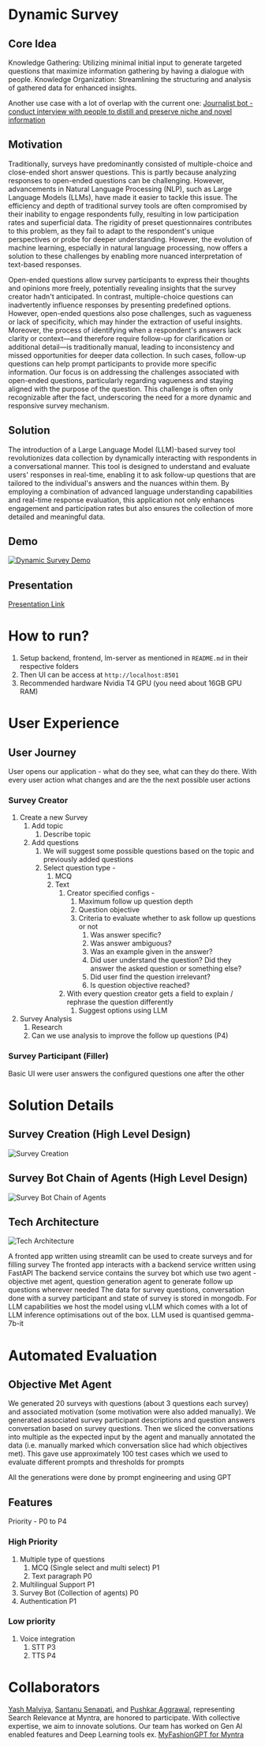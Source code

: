 # Dynamic Survey
## Core Idea
Knowledge Gathering: Utilizing minimal initial input to generate targeted questions that maximize information gathering by having a dialogue with people.
Knowledge Organization: Streamlining the structuring and analysis of gathered data for enhanced insights.

Another use case with a lot of overlap with the current one: [Journalist bot - conduct interview with people to distill and preserve niche and novel information](https://github.com/yash98/journalist-bot/blob/main/journalist-bot-original-idea.md)

## Motivation
Traditionally, surveys have predominantly consisted of multiple-choice and close-ended short answer questions. This is partly because analyzing responses to open-ended questions can be challenging. However, advancements in Natural Language Processing (NLP), such as Large Language Models (LLMs), have made it easier to tackle this issue. The efficiency and depth of traditional survey tools are often compromised by their inability to engage respondents fully, resulting in low participation rates and superficial data. The rigidity of preset questionnaires contributes to this problem, as they fail to adapt to the respondent's unique perspectives or probe for deeper understanding. However, the evolution of machine learning, especially in natural language processing, now offers a solution to these challenges by enabling more nuanced interpretation of text-based responses.

Open-ended questions allow survey participants to express their thoughts and opinions more freely, potentially revealing insights that the survey creator hadn't anticipated. In contrast, multiple-choice questions can inadvertently influence responses by presenting predefined options. However, open-ended questions also pose challenges, such as vagueness or lack of specificity, which may hinder the extraction of useful insights. Moreover, the process of identifying when a respondent's answers lack clarity or context—and therefore require follow-up for clarification or additional detail—is traditionally manual, leading to inconsistency and missed opportunities for deeper data collection. In such cases, follow-up questions can help prompt participants to provide more specific information. Our focus is on addressing the challenges associated with open-ended questions, particularly regarding vagueness and staying aligned with the purpose of the question. This challenge is often only recognizable after the fact, underscoring the need for a more dynamic and responsive survey mechanism.

## Solution
The introduction of a Large Language Model (LLM)-based survey tool revolutionizes data collection by dynamically interacting with respondents in a conversational manner. This tool is designed to understand and evaluate users' responses in real-time, enabling it to ask follow-up questions that are tailored to the individual's answers and the nuances within them. By employing a combination of advanced language understanding capabilities and real-time response evaluation, this application not only enhances engagement and participation rates but also ensures the collection of more detailed and meaningful data.

## Demo
[![Dynamic Survey Demo](https://github.com/yash98/journalist-bot/blob/main/docs/img/dynamic-survey-demo.png?raw=true)](https://www.youtube.com/watch?v=1kTk0raKQX8 "Dynamic Survey Demo")

## Presentation
[Presentation Link](https://docs.google.com/presentation/d/1c0cKJ5f5kSuq8tplEJpUmQDFVEhOC0W2ookLA_vHAYM/edit#slide=id.g26bd4b1d05e_0_2)

# How to run?
1. Setup backend, frontend, lm-server as mentioned in `README.md` in their respective folders
2. Then UI can be access at `http://localhost:8501`
3. Recommended hardware Nvidia T4 GPU (you need about 16GB GPU RAM)

# User Experience

## User Journey

User opens our application - what do they see, what can they do there. With every user action what changes and are the the next possible user actions

### Survey Creator

1. Create a new Survey
   1. Add topic
      1. Describe topic
   2. Add questions
      1. We will suggest some possible questions based on the topic and previously added questions
      2. Select question type -
         1. MCQ
         2. Text
            1. Creator specified configs -
               1. Maximum follow up question depth
               2. Question objective
               3. Criteria to evaluate whether to ask follow up questions or not
                  1. Was answer specific?
                  2. Was answer ambiguous?
                  3. Was an example given in the answer?
                  4. Did user understand the question? Did they answer the asked question or something else?
                  5. Did user find the question irrelevant?
                  6. Is question objective reached?
            2. With every question creator gets a field to explain / rephrase the question differently
               1. Suggest options using LLM
2. Survey Analysis
   1. Research
   2. Can we use analysis to improve the follow up questions (P4)

### Survey Participant (Filler)

Basic UI were user answers the configured questions one after the other

# Solution Details

## Survey Creation (High Level Design)
![Survey Creation](https://github.com/yash98/journalist-bot/blob/main/docs/img/creator-ui.drawio.png?raw=true)

## Survey Bot Chain of Agents (High Level Design)
![Survey Bot Chain of Agents](https://github.com/yash98/journalist-bot/blob/main/docs/img/multiagent-flow.drawio.png?raw=true)

## Tech Architecture

![Tech Architecture](https://github.com/yash98/journalist-bot/blob/main/docs/img/hld-new.drawio.png?raw=true)

A fronted app written using streamlit can be used to create surveys and for filling survey
The fronted app interacts with a backend service written using FastAPI
The backend service contains the survey bot which use two agent - objective met agent, question generation agent to generate follow up questions wherever needed
The data for survey questions, conversation done with a survey participant and state of survey is stored in mongodb.
For LLM capabilities we host the model using vLLM which comes with a lot of LLM inference optimisations out of the box. 
LLM used is quantised gemma-7b-it

# Automated Evaluation

## Objective Met Agent
We generated 20 surveys with questions (about 3 questions each survey) and associated motivation (some motivation were also added manually). We generated associated survey participant descriptions and question answers conversation based on survey questions. Then we sliced the conversations into multiple as the expected input by the agent and manually annotated the data (i.e. manually marked which conversation slice had which objectives met). This gave use approximately 100 test cases which we used to evaluate different prompts and thresholds for prompts    

All the generations were done by prompt engineering and using GPT

## Features

Priority - P0 to P4

### High Priority
1. Multiple type of questions
   1. MCQ (Single select and multi select) P1
   2. Text paragraph P0
2. Multilingual Support P1
3. Survey Bot (Collection of agents) P0
4. Authentication P1

### Low priority

1. Voice integration
   1. STT P3
   2. TTS P4

# Collaborators
[Yash Malviya](https://github.com/yash98), [Santanu Senapati](https://github.com/KSSSenapati), and [Pushkar Aggrawal](https://github.com/Pushkaraaa), representing Search Relevance at Myntra, are honored to participate. With collective expertise, we aim to innovate solutions. Our team has worked on Gen AI enabled features and Deep Learning tools ex. [MyFashionGPT for Myntra](https://indianexpress.com/article/technology/artificial-intelligence/myntra-microsoft-collaboration-myfashiongpt-azure-9074891/)
